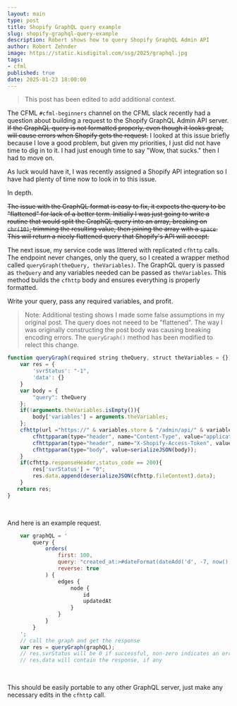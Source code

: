 ```yaml
---
layout: main
type: post
title: Shopify GraphQL query example
slug: shopify-graphql-query-example
description: Robert shows how to query Shopify GraphQL Admin API
author: Robert Zehnder
image: https://static.kisdigital.com/ssg/2025/graphql.jpg
tags:
- cfml
published: true
date: 2025-01-23 18:00:00
---
```

> This post has been edited to add additional context.

The CFML `#cfml-beginners` channel on the CFML slack recently had a question about building a request to the Shopify GraphQL Admin API server. <s>If the GraphQL query is not formatted properly, even though it looks great, will cause errors when Shopify gets the request.</s> I looked at this issue briefly because I love a good problem, but given my priorities, I just did not have time to dig in to it. I had just enough time to say "Wow, that sucks." then I had to move on.

As luck would have it, I was recently assigned a Shopify API integration so I have had plenty of time now to look in to this issue.

In depth.

<s>The issue with the GraphQL format is easy to fix, it expects the query to be "flattened" for lack of a better term. Initially I was just going to write a routine that would split the GraphQL query into an array, breaking on `chr(10)`, trimming the resulting value, then joining the array with a `space`. This will return a nicely flattened query that Shopify's API will accept.</s>

The next issue, my service code was littered with replicated `cfhttp` calls. The endpoint never changes, only the query, so I created a wrapper method called `queryGraph(theQuery, theVariables)`. The GraphQL query is passed as `theQuery` and any variables needed can be passed as `theVariables`. This method builds the `cfhttp` body and ensures everything is properly formatted.

Write your query, pass any required variables, and profit.

> Note: Additional testing shows I made some false assumptions in my original post. The query does not neeed to be "flattened". The way I was originally constructing the post body was causing breaking encoding errors. The `queryGraph()` method has been modified to relect this change.

```js
function queryGraph(required string theQuery, struct theVariables = {}){
    var res = {
        'svrStatus': "-1",
        'data': {}
    }
    var body = {
        "query": theQuery
    };
    if(!arguments.theVariables.isEmpty()){
        body['variables'] = arguments.theVariables;
    };
    cfhttp(url ="https://" & variables.store & "/admin/api/" & variables.adminAPIVersion & "/graphql.json", method="POST"){
        cfhttpparam(type="header", name="Content-Type", value="application/json");
        cfhttpparam(type="header", name="X-Shopify-Access-Token", value="#variables['X-Shopify-Access-Token']#");
        cfhttpparam(type="body", value=serializeJSON(body));
    }
    if(cfhttp.responseHeader.status_code == 200){
        res['svrStatus'] = "0";
        res.data.append(deserializeJSON(cfhttp.fileContent).data);
    }
   return res;
}
```

<br>

And here is an example request.

```js
	var graphQL = '
		query {
			orders(
				first: 100,
				query: "created_at:>#dateFormat(dateAdd('d', -7, now()), 'yyyy-mm-dd')# AND fulfillment_status:unfulfilled",
				reverse: true
			) {
				edges {
					node {
						id
						updatedAt
					}
				}
			}
		}
	';
	// call the graph and get the response
	var res = queryGraph(graphQL);
	// res.svrStatus will be 0 if successful, non-zero indicates an error
	// res.data will contain the response, if any
```

<br>

This should be easily portable to any other GraphQL server, just make any necessary edits in the `cfhttp` call.
